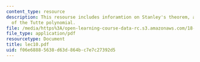 ```yaml
---
content_type: resource
description: This resourse includes inforamtion on Stanley's theorem, and Two definitions
  of the Tutte polynomial.
file: /media/https%3A/open-learning-course-data-rc.s3.amazonaws.com/18-315-combinatorial-theory-introduction-to-graph-theory-extremal-and-enumerative-combinatorics-spring-2005/f06e68885638d63d864bc7e7c27392d5_lec10.pdf
file_type: application/pdf
resourcetype: Document
title: lec10.pdf
uid: f06e6888-5638-d63d-864b-c7e7c27392d5
---
```

